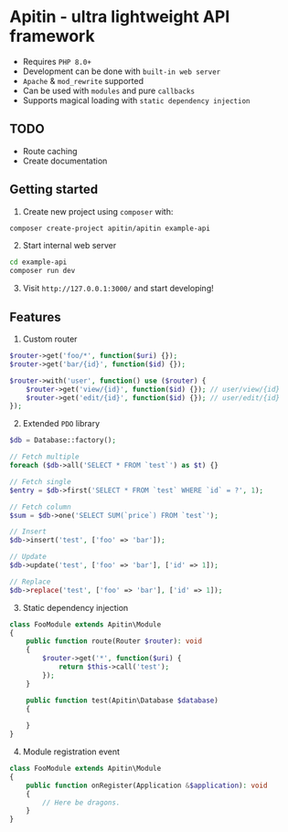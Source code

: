 # Apitin - ultra lightweight API framework

* Requires `PHP 8.0+`
* Development can be done with `built-in web server`
* `Apache` & `mod_rewrite` supported
* Can be used with `modules` and pure `callbacks`
* Supports magical loading with `static dependency injection`

## TODO

* Route caching
* Create documentation

## Getting started

1. Create new project using `composer` with:

```sh
composer create-project apitin/apitin example-api
```

2. Start internal web server
```sh
cd example-api
composer run dev
```

3. Visit `http://127.0.0.1:3000/` and start developing!

## Features

1. Custom router
```php
$router->get('foo/*', function($uri) {});
$router->get('bar/{id}', function($id) {});

$router->with('user', function() use ($router) {
    $router->get('view/{id}', function($id) {}); // user/view/{id}
    $router->get('edit/{id}', function($id) {}); // user/edit/{id}
});
```

2. Extended `PDO` library
```php
$db = Database::factory();

// Fetch multiple
foreach ($db->all('SELECT * FROM `test`') as $t) {}

// Fetch single
$entry = $db->first('SELECT * FROM `test` WHERE `id` = ?', 1);

// Fetch column
$sum = $db->one('SELECT SUM(`price`) FROM `test`');

// Insert
$db->insert('test', ['foo' => 'bar']);

// Update
$db->update('test', ['foo' => 'bar'], ['id' => 1]);

// Replace
$db->replace('test', ['foo' => 'bar'], ['id' => 1]);
```

3. Static dependency injection
```php
class FooModule extends Apitin\Module 
{
    public function route(Router $router): void
    {
        $router->get('*', function($uri) {
            return $this->call('test');
        });
    }

    public function test(Apitin\Database $database)
    {
        
    }
}
```

4. Module registration event
```php
class FooModule extends Apitin\Module 
{
    public function onRegister(Application &$application): void
    {
        // Here be dragons.
    }
}
```